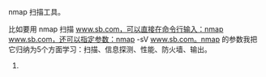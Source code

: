 nmap 扫描工具。

比如要用 nmap 扫描 www.sb.com，可以直接在命令行输入：nmap www.sb.com，还可以指定参数：nmap -sV www.sb.com。nmap 的参数我把它归纳为5个方面学习：扫描、信息探测、性能、防火墙、输出。

1. 
